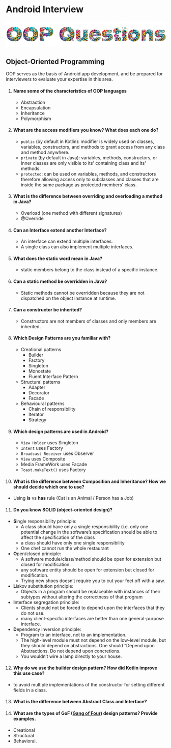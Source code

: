 # Android Interview
![Android Interview - OOP Questions](images/oop.png)

## Object-Oriented Programming

OOP serves as the basis of Android app development, and be prepared for interviewers to evaluate your expertise in this area.

1. #### Name some of the characteristics of OOP languages

   * Abstraction
   * Encapsulation
   * Inheritance
   * Polymorphism

2. #### What are the access modifiers you know? What does each one do?

   * `public` (by default in Kotlin): modifier is widely used on classes, variables, constructors, and methods to grant access from any class and method anywhere.
   * `private` (by default in Java): variables, methods, constructors, or inner classes are only visible to its' containing class and its' methods.
   * `protected`: can be used on variables, methods, and constructors therefore allowing access only to subclasses and classes that are inside the same package as protected members' class.

3. #### What is the difference between overriding and overloading a method in Java?

   * Overload (one method with different signatures)
   * @Override

4. #### Can an Interface extend another Interface?

   * An interface can extend multiple interfaces.
   * A single class can also implement multiple interfaces.

5. #### What does the static word mean in Java?

   * static members belong to the class instead of a specific instance.

6. #### Can a static method be overridden in Java?

   * Static methods cannot be overridden because they are not dispatched on the object instance at runtime.

7. #### Can a constructor be inherited?

   * Constructors are not members of classes and only members are inherited.

8. #### Which Design Patterns are you familiar with?

   * Creational patterns
     * Builder
     * Factory
     * Singleton
     * Monostate
     * Fluent Interface Pattern
   * Structural patterns
     * Adapter
     * Decorator
     * Facade
   * Behavioural patterns
     * Chain of responsibility
     * Iterator
     * Strategy

9. #### Which design patterns are used in Android?

   * `View Holder` uses Singleton
   * `Intent` uses Factory
   * `Broadcast Receiver` uses Observer
   * `View` uses Composite
   * Media FrameWork uses Façade
   * `Toast.makeText()` uses Factory

10. #### What is the difference between Composition and Inheritance? How we should decide which one to use?

   * Using **is** vs **has** rule (Cat is an Animal / Person has a Job)

11. #### Do you know SOLID (object-oriented design)?

   * **S**ingle responsibility principle:
     * A class should have only a single responsibility (i.e. only one potential change in the software’s specification should be able to affect the specification of the class
     * a class should have only one single responsibility
     * One chef cannot run the whole restaurant
   * **O**pen/closed principle:
     * A software module/class/method should be open for extension but closed for modification.
     * any software entity should be open for extension but closed for modification.
     * Trying new shoes doesn’t require you to cut your feet off with a saw.
   * **L**iskov substitution principle:
     * Objects in a program should be replaceable with instances of their subtypes without altering the correctness of that program
   * **I**nterface segregation principle:
     * Clients should not be forced to depend upon the interfaces that they do not use.
     * many client-specific interfaces are better than one general-purpose interface.
   * **D**ependency inversion principle:
     * Program to an interface, not to an implementation.
     * The high-level module must not depend on the low-level module, but they should depend on abstractions. One should “Depend upon Abstractions. Do not depend upon concretions.
     * You wouldn’t wire a lamp directly to your house.

12. #### Why do we use the builder design pattern? How did Kotlin improve this use case?

   * to avoid multiple implementations of the constructor for setting different fields in a class.

13. #### What is the difference between Abstract Class and Interface?

14. #### What are the types of GoF ([Gang of Four](https://en.wikipedia.org/wiki/Design_Patterns)) design patterns? Provide examples.

   * Creational
   * Structural
   * Behavioral.
